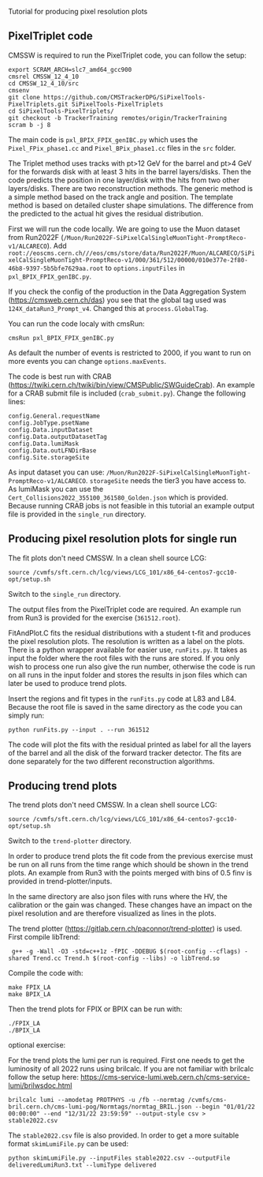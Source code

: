 Tutorial for producing pixel resolution plots

## PixelTriplet code

CMSSW is required to run the PixelTriplet code, you can follow the setup:
```
export SCRAM_ARCH=slc7_amd64_gcc900
cmsrel CMSSW_12_4_10
cd CMSSW_12_4_10/src
cmsenv
git clone https://github.com/CMSTrackerDPG/SiPixelTools-PixelTriplets.git SiPixelTools-PixelTriplets
cd SiPixelTools-PixelTriplets/
git checkout -b TrackerTraining remotes/origin/TrackerTraining
scram b -j 8
```
The main code is ``pxl_BPIX_FPIX_genIBC.py`` which uses the ``Pixel_FPix_phase1.cc`` and ``Pixel_BPix_phase1.cc`` files in the ``src`` folder. 

The Triplet method uses tracks with pt>12 GeV for the barrel and pt>4 GeV for the forwards disk with at least 3 hits in the barrel layers/disks. Then the code predicts the position in one layer/disk with the hits from two other layers/disks. There are two reconstruction methods. The generic method is a simple method based on the track angle and position. The template method is based on detailed cluster shape simulations. The difference from the predicted to the actual hit gives the residual distribution.

First we will run the code locally. We are going to use the Muon dataset from Run2022F (``/Muon/Run2022F-SiPixelCalSingleMuonTight-PromptReco-v1/ALCARECO``). Add ``root://eoscms.cern.ch///eos/cms/store/data/Run2022F/Muon/ALCARECO/SiPixelCalSingleMuonTight-PromptReco-v1/000/361/512/00000/010e377e-2f80-46b8-9397-5b5bfe7629aa.root`` to ``options.inputFiles`` in ``pxl_BPIX_FPIX_genIBC.py``.

If you check the config of the production in the Data Aggregation System (https://cmsweb.cern.ch/das) you see that the global tag used was ``124X_dataRun3_Prompt_v4``. Changed this at ``process.GlobalTag``.

You can run the code localy with cmsRun:
```
cmsRun pxl_BPIX_FPIX_genIBC.py
```
As default the number of events is restricted to 2000, if you want to run on more events you can change ``options.maxEvents``.

The code is best run with CRAB (https://twiki.cern.ch/twiki/bin/view/CMSPublic/SWGuideCrab). An example for a CRAB submit file is included (``crab_submit.py``). Change the following lines:
```
config.General.requestName
config.JobType.psetName
config.Data.inputDataset
config.Data.outputDatasetTag
config.Data.lumiMask
config.Data.outLFNDirBase
config.Site.storageSite
```

As input dataset you can use: ``/Muon/Run2022F-SiPixelCalSingleMuonTight-PromptReco-v1/ALCARECO``. ``storageSite`` needs the tier3 you have access to. As lumiMask you can use the ``Cert_Collisions2022_355100_361580_Golden.json`` which is provided.
Because running CRAB jobs is not feasible in this tutorial an example output file is provided in the ``single_run`` directory.


## Producing pixel resolution plots for single run

The fit plots don't need CMSSW. In a clean shell source LCG:
```
source /cvmfs/sft.cern.ch/lcg/views/LCG_101/x86_64-centos7-gcc10-opt/setup.sh
```

Switch to the ``single_run`` directory.

The output files from the PixelTriplet code are required. An example run from Run3 is provided for the exercise (``361512.root``).

FitAndPlot.C fits the residual distributions with a student t-fit and produces the pixel resolution plots. The resolution is written as a label on the plots. There is a python wrapper available for easier use, ``runFits.py``. It takes as input the folder where the root files with the runs are stored. If you only wish to process one run also give the run number, otherwise the code is run on all runs in the input folder and stores the results in json files which can later be used to produce trend plots.

Insert the regions and fit types in the ``runFits.py`` code at L83 and L84. Because the root file is saved in the same directory as the code you can simply run:

```
python runFits.py --input . --run 361512
```
The code will plot the fits with the residual printed as label for all the layers of the barrel and all the disk of the forward tracker detector. The fits are done separately for the two different reconstruction algorithms.

## Producing trend plots
The trend plots don't need CMSSW. In a clean shell source LCG:
```
source /cvmfs/sft.cern.ch/lcg/views/LCG_101/x86_64-centos7-gcc10-opt/setup.sh
```

Switch to the ``trend-plotter`` directory.

In order to produce trend plots the fit code from the previous exercise must be run on all runs from the time range which should be shown in the trend plots. An example from Run3 with the points merged with bins of 0.5 finv is provided in trend-plotter/inputs. 

In the same directory are also json files with runs where the HV, the calibration or the gain was changed. These changes have an impact on the pixel resolution and are therefore visualized as lines in the plots.

The trend plotter (https://gitlab.cern.ch/paconnor/trend-plotter) is used. First compile libTrend:

```
 g++ -g -Wall -O3 -std=c++1z -fPIC -DDEBUG $(root-config --cflags) -shared Trend.cc Trend.h $(root-config --libs) -o libTrend.so
```

Compile the code with:
```
make FPIX_LA
make BPIX_LA
```

Then the trend plots for FPIX or BPIX can be run with:
```
./FPIX_LA
./BPIX_LA
```


optional exercise:

For the trend plots the lumi per run is required. First one needs to get the luminosity of all 2022 runs using brilcalc. If you are not familiar with brilcalc follow the setup here: https://cms-service-lumi.web.cern.ch/cms-service-lumi/brilwsdoc.html

```
brilcalc lumi --amodetag PROTPHYS -u /fb --normtag /cvmfs/cms-bril.cern.ch/cms-lumi-pog/Normtags/normtag_BRIL.json --begin "01/01/22 00:00:00" --end "12/31/22 23:59:59" --output-style csv > stable2022.csv
```
The ``stable2022.csv`` file is also provided. In order to get a more suitable format ``skimLumiFile.py`` can be used:

``
python skimLumiFile.py --inputFiles stable2022.csv --outputFile deliveredLumiRun3.txt`--lumiType delivered
``
